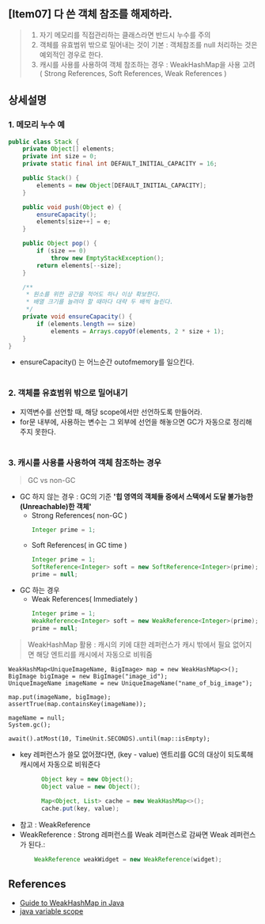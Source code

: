 ## [Item07] 다 쓴 객체 참조를 해제하라.
> 1. 자기 메모리를 직접관리하는 클래스라면 반드시 누수를 주의
> 2. 객체를 유효범위 밖으로 밀어내는 것이 기본 : 객체참조를 null 처리하는 것은 예외적인 경우로 한다.
> 3. 캐시를 사용를 사용하여 객체 참조하는 경우 : WeakHashMap을 사용 고려 ( Strong References, Soft References, Weak References )


## **상세설명**

### 1. 메모리 누수 예
``` java
public class Stack {
    private Object[] elements;
    private int size = 0;
    private static final int DEFAULT_INITIAL_CAPACITY = 16;

    public Stack() {
        elements = new Object[DEFAULT_INITIAL_CAPACITY];
    }

    public void push(Object e) {
        ensureCapacity();
        elements[size++] = e;
    }

    public Object pop() {
        if (size == 0)
            throw new EmptyStackException();
        return elements[--size];
    }

    /**
     * 원소를 위한 공간을 적어도 하나 이상 확보한다.
     * 배열 크기를 늘려야 할 때마다 대략 두 배씩 늘린다.
     */
    private void ensureCapacity() {
        if (elements.length == size)
            elements = Arrays.copyOf(elements, 2 * size + 1);
    }
}
```
- ensureCapacity() 는 어느순간 outofmemory를 일으킨다.
</br></br>

### 2. 객체를 유효범위 밖으로 밀어내기

- 지역변수를 선언할 때, 해당 scope에서만 선언하도록 만들어라.
- for문 내부에, 사용하는 변수는 그 외부에 선언을 해놓으면 GC가 자동으로 정리해주지 못한다.
</br></br>

### 3. 캐시를 사용를 사용하여 객체 참조하는 경우
> GC vs non-GC
- GC 하지 않는 경우 : GC의 기준 **'힙 영역의 객체들 중에서 스택에서 도달 불가능한(Unreachable)한 객체'**
  - Strong References( non-GC )
      ``` java
      Integer prime = 1;
      ```
  - Soft References( in GC time )
      ``` java
      Integer prime = 1;  
      SoftReference<Integer> soft = new SoftReference<Integer>(prime); 
      prime = null;
      ```
- GC 하는 경우
  - Weak References( Immediately )
      ``` java
      Integer prime = 1;  
      WeakReference<Integer> soft = new WeakReference<Integer>(prime); 
      prime = null;
      ```
> WeakHashMap 활용 : 캐시의 키에 대한 레퍼런스가 캐시 밖에서 필요 없어지면 해당 엔트리를 캐시에서 자동으로 비워줌
 
    WeakHashMap<UniqueImageName, BigImage> map = new WeakHashMap<>();
    BigImage bigImage = new BigImage("image_id");
    UniqueImageName imageName = new UniqueImageName("name_of_big_image");

    map.put(imageName, bigImage);
    assertTrue(map.containsKey(imageName));

    mageName = null;
    System.gc();

    await().atMost(10, TimeUnit.SECONDS).until(map::isEmpty);

  - key 레퍼런스가 쓸모 없어졌다면, (key - value) 엔트리를 GC의 대상이 되도록해 캐시에서 자동으로 비워준다
	  ``` java  
			Object key = new Object();
			Object value = new Object();

			Map<Object, List> cache = new WeakHashMap<>();
			cache.put(key, value);
	  ```
  - 참고 : WeakReference
   -  WeakReference : Strong 레퍼런스를 Weak 레퍼런스로 감싸면 Weak 레퍼런스가 된다.:
	   ``` java
	       WeakReference weakWidget = new WeakReference(widget);
	   ``` 

## References

- [Guide to WeakHashMap in Java]( https://www.baeldung.com/java-weakhashmap )
- [java variable scope](https://www.geeksforgeeks.org/variable-scope-in-java/)

